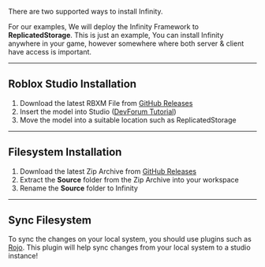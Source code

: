 There are two supported ways to install Infinity. 

For our examples, We will deploy the Infinity Framework to **ReplicatedStorage**. This is just an example, You can install Infinity anywhere in your game, however somewhere where both server & client have access is important.

--------------------------------

## Roblox Studio Installation
1. Download the latest RBXM File from [GitHub Releases](https://github.com/4x8Matrix/InfinityFramework/releases)
2. Insert the model into Studio ([DevForum Tutorial](https://devforum.roblox.com/t/how-to-insert-rbxm-files-to-roblox-studio/464834/3))
3. Move the model into a suitable location such as ReplicatedStorage

--------------------------------

## Filesystem Installation
1. Download the latest Zip Archive from [GitHub Releases](https://github.com/4x8Matrix/InfinityFramework/releases)
2. Extract the **Source** folder from the Zip Archive into your workspace
3. Rename the **Source** folder to Infinity

--------------------------------

## Sync Filesystem

To sync the changes on your local system, you should use plugins such as [Rojo](https://rojo.space). 
This plugin will help sync changes from your local system to a studio instance! 